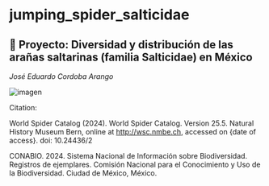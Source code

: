 # jumping_spider_salticidae
## :rocket: Proyecto: Diversidad y distribución de las arañas saltarinas (familia Salticidae) en México
*José Eduardo Cordoba Arango*   

![imagen](imagenes/dataset-card.jpg)



Citation: 

World Spider Catalog (2024). World Spider Catalog. Version 25.5. Natural History Museum Bern, online at http://wsc.nmbe.ch, accessed on {date of access}. doi: 10.24436/2

CONABIO. 2024. Sistema Nacional de Información sobre Biodiversidad. Registros de ejemplares. Comisión Nacional para el Conocimiento y Uso de la Biodiversidad. Ciudad de México, México.
